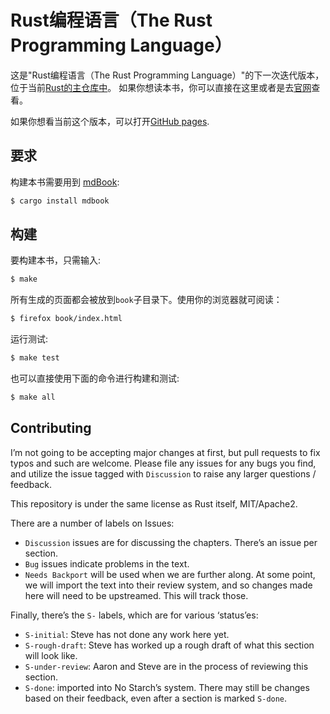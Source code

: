 # Rust编程语言（The Rust Programming Language）

这是"Rust编程语言（The Rust Programming Language）"的下一次迭代版本，位于当前[Rust的主仓库中][src]。
如果你想读本书，你可以直接在这里或者是去[官网][prod]查看。

[src]: https://github.com/rust-lang/rust/tree/master/src/doc/book
[prod]: https://doc.rust-lang.org/book/

如果你想看当前这个版本，可以打开[GitHub pages][html].

[html]: http://rust-lang.github.io/book/

## 要求

构建本书需要用到 [mdBook]:

[mdBook]: https://github.com/azerupi/mdBook

```bash
$ cargo install mdbook
```

## 构建

要构建本书，只需输入:

```bash
$ make
```

所有生成的页面都会被放到`book`子目录下。使用你的浏览器就可阅读：

```bash
$ firefox book/index.html
```

运行测试:

```bash
$ make test
```

也可以直接使用下面的命令进行构建和测试:

```bash
$ make all
```

## Contributing

I’m not going to be accepting major changes at first, but pull requests to fix
typos and such are welcome. Please file any issues for any bugs you find, and
utilize the issue tagged with `Discussion` to raise any larger questions /
feedback.

This repository is under the same license as Rust itself, MIT/Apache2.

There are a number of labels on Issues:

* `Discussion` issues are for discussing the chapters. There’s an issue per
  section.
* `Bug` issues indicate problems in the text.
* `Needs Backport` will be used when we are further along. At some point, we
  will import the text into their review system, and so changes made here will
  need to be upstreamed. This will track those.

Finally, there’s the `S-` labels, which are for various ‘status’es:

* `S-initial`: Steve has not done any work here yet.
* `S-rough-draft`: Steve has worked up a rough draft of what this section will
  look like.
* `S-under-review`: Aaron and Steve are in the process of reviewing this
  section.
* `S-done`: imported into No Starch’s system. There may still be changes based
  on their feedback, even after a section is marked `S-done`.
